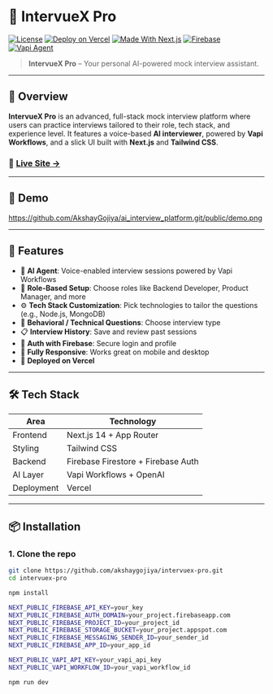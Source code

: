 # 🚀 IntervueX Pro

[![License](https://github.com/AkshayGojiya/ai_interview_platform)](LICENSE)
[![Deploy on Vercel](https://vercel.badge.vercel.app/api/akshaygojiya/intervuexpro)](https://intervuexpro.vercel.app)
[![Made With Next.js](https://img.shields.io/badge/Made%20with-Next.js-000?logo=nextdotjs&logoColor=white)](https://nextjs.org/)
[![Firebase](https://img.shields.io/badge/Backend-Firebase-ffca28?logo=firebase&logoColor=000)](https://firebase.google.com/)
[![Vapi Agent](https://img.shields.io/badge/AI%20Agent-Vapi-blueviolet)](https://vapi.ai)

> **IntervueX Pro** – Your personal AI-powered mock interview assistant.

---

## 🌟 Overview

**IntervueX Pro** is an advanced, full-stack mock interview platform where users can practice interviews tailored to their role, tech stack, and experience level. It features a voice-based **AI interviewer**, powered by **Vapi Workflows**, and a slick UI built with **Next.js** and **Tailwind CSS**.

### 🔗 [Live Site →](https://intervuexpro.vercel.app)

---

## 🎥 Demo

https://github.com/AkshayGojiya/ai_interview_platform.git/public/demo.png

---

## 🔑 Features

- 🎤 **AI Agent**: Voice-enabled interview sessions powered by Vapi Workflows
- 🎯 **Role-Based Setup**: Choose roles like Backend Developer, Product Manager, and more
- ⚙️ **Tech Stack Customization**: Pick technologies to tailor the questions (e.g., Node.js, MongoDB)
- 🧠 **Behavioral / Technical Questions**: Choose interview type
- 📋 **Interview History**: Save and review past sessions
- 🔐 **Auth with Firebase**: Secure login and profile
- 🎨 **Fully Responsive**: Works great on mobile and desktop
- 🚀 **Deployed on Vercel**

---

## 🛠️ Tech Stack

| Area         | Technology                          |
|--------------|--------------------------------------|
| Frontend     | Next.js 14 + App Router              |
| Styling      | Tailwind CSS                         |
| Backend      | Firebase Firestore + Firebase Auth   |
| AI Layer     | Vapi Workflows + OpenAI              |
| Deployment   | Vercel                               |

---

## 📦 Installation

### 1. Clone the repo

```bash
git clone https://github.com/akshaygojiya/intervuex-pro.git
cd intervuex-pro

npm install

NEXT_PUBLIC_FIREBASE_API_KEY=your_key
NEXT_PUBLIC_FIREBASE_AUTH_DOMAIN=your_project.firebaseapp.com
NEXT_PUBLIC_FIREBASE_PROJECT_ID=your_project_id
NEXT_PUBLIC_FIREBASE_STORAGE_BUCKET=your_project.appspot.com
NEXT_PUBLIC_FIREBASE_MESSAGING_SENDER_ID=your_sender_id
NEXT_PUBLIC_FIREBASE_APP_ID=your_app_id

NEXT_PUBLIC_VAPI_API_KEY=your_vapi_api_key
NEXT_PUBLIC_VAPI_WORKFLOW_ID=your_vapi_workflow_id

npm run dev
